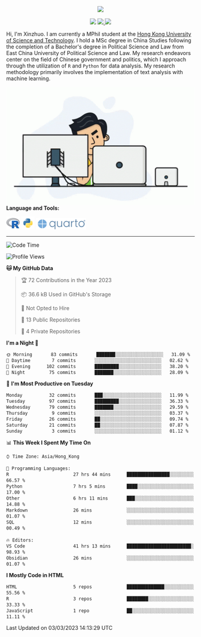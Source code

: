 <div align='center'>
<img src='https://readme-typing-svg.herokuapp.com?font=ubuntu&color=4d3900&center=true&lines=HKUST+Mphil+in+SOSC;Focus+on+China;Code+for+PoliSci'/>
</div>


<p align='center'>
<a href='mailto:carlh.stoner@gmail.com' target='_blank'>
        <img src='https://img.shields.io/badge/Gmail-D14836?style=for-the-badge&logo=gmail&logoColor=white'/></a>
 <a href='https://www.linkedin.com/in/xinzhuo-huang-5161011ba/' target='_blank'>
        <img src='https://img.shields.io/badge/linkedin%20-%230077B5.svg?&style=for-the-badge&logo=linkedin&logoColor=white'/>
    </a>
 <img src='https://vbr.wocr.tk/badge?page_id=xinzhuohkust&style=for-the-badge&logo=Github&color=16a085'>  
    </p>
    
Hi, I'm Xinzhuo. I am currently a MPhil student at the [Hong Kong University of Science and Technology](https://sosc.hkust.edu.hk/node/613). I hold a MSc degree in China Studies following the completion of a Bachelor's degree in Political Science and Law from East China University of Political Science and Law. My research endeavors center on the field of Chinese government and politics, which I approach through the utilization of `R` and `Python` for data analysis. My research methodology primarily involves the implementation of text analysis with machine learning.




<img align='right' src="https://github.com/xinzhuohkust/xinzhuohkust/blob/main/programmer.gif" width="590">




**Language and Tools:**  

<code><img height="36" src="https://raw.githubusercontent.com/github/explore/80688e429a7d4ef2fca1e82350fe8e3517d3494d/topics/r/r.png"></code>
<code><img height="36" src="https://raw.githubusercontent.com/github/explore/80688e429a7d4ef2fca1e82350fe8e3517d3494d/topics/python/python.png"></code>
<code><img height="32" src="https://github.com/quarto-dev/quarto-r/blob/main/man/figures/quarto.png"></code>

---
<!--START_SECTION:waka-->
![Code Time](http://img.shields.io/badge/Code%20Time-90%20hrs%2012%20mins-blue)

![Profile Views](http://img.shields.io/badge/Profile%20Views-8-blue)

**🐱 My GitHub Data** 

> 🏆 72 Contributions in the Year 2023
 > 
> 📦 36.6 kB Used in GitHub's Storage 
 > 
> 🚫 Not Opted to Hire
 > 
> 📜 13 Public Repositories 
 > 
> 🔑 4 Private Repositories  
 > 
**I'm a Night 🦉** 

```text
🌞 Morning       83 commits       ███████░░░░░░░░░░░░░░░░░░   31.09 % 
🌆 Daytime        7 commits       ░░░░░░░░░░░░░░░░░░░░░░░░░   02.62 % 
🌃 Evening      102 commits       █████████░░░░░░░░░░░░░░░░   38.20 % 
🌙 Night         75 commits       ███████░░░░░░░░░░░░░░░░░░   28.09 % 

```
📅 **I'm Most Productive on Tuesday** 

```text
Monday          32 commits       ███░░░░░░░░░░░░░░░░░░░░░░   11.99 % 
Tuesday         97 commits       █████████░░░░░░░░░░░░░░░░   36.33 % 
Wednesday       79 commits       ███████░░░░░░░░░░░░░░░░░░   29.59 % 
Thursday         9 commits       ░░░░░░░░░░░░░░░░░░░░░░░░░   03.37 % 
Friday          26 commits       ██░░░░░░░░░░░░░░░░░░░░░░░   09.74 % 
Saturday        21 commits       ██░░░░░░░░░░░░░░░░░░░░░░░   07.87 % 
Sunday           3 commits       ░░░░░░░░░░░░░░░░░░░░░░░░░   01.12 % 

```


📊 **This Week I Spent My Time On** 

```text
⌚︎ Time Zone: Asia/Hong_Kong

💬 Programming Languages: 
R                        27 hrs 44 mins      ████████████████░░░░░░░░░   66.57 % 
Python                   7 hrs 5 mins        ████░░░░░░░░░░░░░░░░░░░░░   17.00 % 
Other                    6 hrs 11 mins       ███░░░░░░░░░░░░░░░░░░░░░░   14.88 % 
Markdown                 26 mins             ░░░░░░░░░░░░░░░░░░░░░░░░░   01.07 % 
SQL                      12 mins             ░░░░░░░░░░░░░░░░░░░░░░░░░   00.49 % 

🔥 Editors: 
VS Code                  41 hrs 13 mins      ████████████████████████░   98.93 % 
Obsidian                 26 mins             ░░░░░░░░░░░░░░░░░░░░░░░░░   01.07 % 

```

**I Mostly Code in HTML** 

```text
HTML                     5 repos             ██████████████░░░░░░░░░░░   55.56 % 
R                        3 repos             ████████░░░░░░░░░░░░░░░░░   33.33 % 
JavaScript               1 repo              ██░░░░░░░░░░░░░░░░░░░░░░░   11.11 % 

```



 Last Updated on 03/03/2023 14:13:29 UTC
<!--END_SECTION:waka-->
    
    
    
    
    
    
    
    
